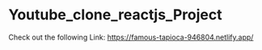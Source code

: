 # Youtube_clone_reactjs_Project

 Check out the following Link:
 https://famous-tapioca-946804.netlify.app/
